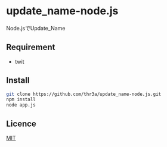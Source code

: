 update_name-node.js
===================

Node.jsでUpdate_Name

## Requirement

- twit

## Install
```sh
git clone https://github.com/thr3a/update_name-node.js.git
npm install
node app.js
```

## Licence

[MIT](https://github.com/tcnksm/tool/blob/master/LICENCE)